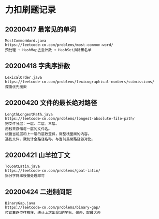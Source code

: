# 力扣刷题记录

## 20200417 最常见的单词

```text
MostCommonWord.java
https://leetcode-cn.com/problems/most-common-word/
预处理 + HashMap去重计数 + HashSet排除黑名单
```
## 20200418 字典序排数

```text
LexicalOrder.java
https://leetcode-cn.com/problems/lexicographical-numbers/submissions/
深度优先搜索
```
## 20200420 文件的最长绝对路径
```text
LengthLongestPath.java
https://leetcode-cn.com/problems/longest-absolute-file-path/
把文件分层：一层、二层、三层。
用栈来存储每一层的文件名。
根据当前层和上一层的层数差异，调整栈里面的内容。
遇到文件，就统计全路径名称，与当前最常路径做对比。
```
## 20200421 山羊拉丁文
```text
ToGoatLatin.java
https://leetcode-cn.com/problems/goat-latin/
拆分字符串慢慢处理即可
```

## 20200424 二进制间距
```text
BinaryGap.java
https://leetcode-cn.com/problems/binary-gap/
位运算逐位往右移，统计上次出现1的坐标，做差，取最大差
```